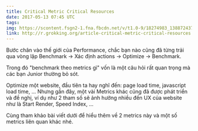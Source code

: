 ```yaml
---
title: Critical Metric Critical Resources
date: 2017-05-13 07:45 UTC
tags:
img: https://scontent.fsgn2-1.fna.fbcdn.net/v/t1.0-9/18274983_1388724374528860_7270964859431369675_n.png?oh=8ccab60988bd12ad7394dfa3c867dec1&oe=597D7D76
link: http://r.grokking.org/article-critical-metric-critical-resources
---
```


Bước chân vào thế giới của Performance, chắc bạn nào cũng đã từng trải qua vòng lặp Benchmark -> Xác định actions -> Optimize -> Benchmark.

Trong đó "benchmark theo metrics gì" vốn là một câu hỏi rất quan trọng mà các bạn Junior thường bỏ sót.

Optimize một website, đầu tiên ta hay nghĩ đến: page load time, javascript load time, ... Nhưng gần đây, một vài Metrics khác cũng đã được phát triển và đề nghị, ví dụ như 2 tham số sẽ ảnh hưởng nhiều đến UX của website như là Start Render, Speed Index, ...

Cùng tham khảo bài viết dưới để hiểu thêm về 2 metrics này và một số metrics liên quan khác nhé.